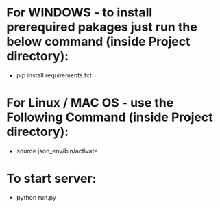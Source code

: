 # For WINDOWS - to install prerequired pakages just run the below command (inside Project directory):
   - pip install requirements.txt
# For Linux / MAC OS - use the Following Command (inside Project directory):
   - source json_env/bin/activate
# To start server:
  - python run.py
  
